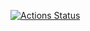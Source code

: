 [![Actions Status](https://github.com/Semooze/morphling/workflows/Morphling/badge.svg)](https://github.com/Semooze/Morphling/actions)